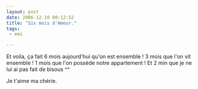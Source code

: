 ```yaml
---
layout: post
date: 2006-12-10 00:12:52
title: "Six mois d'Amour."
tags:
 - emi

---
```


Et voila, ça fait 6 mois aujourd'hui qu'on est ensemble ! 3 mois que l'on vit ensemble ! 1 mois que l'on possède notre appartement ! Et 2 min que je ne lui ai pas fait de bisous ^^

Je t'aime ma chérie.
